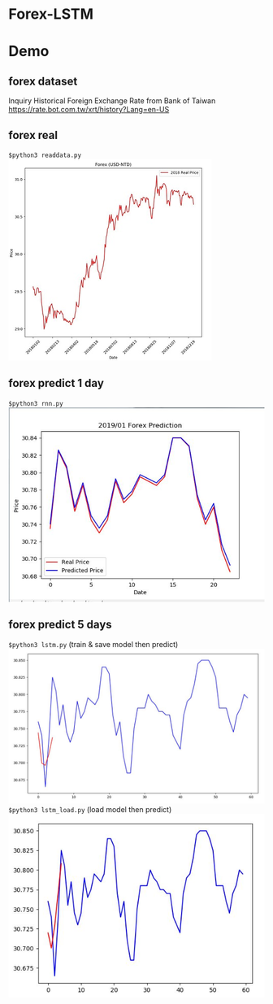 # Forex-LSTM

# Demo
## forex dataset
Inquiry Historical Foreign Exchange Rate from Bank of Taiwan <br />
https://rate.bot.com.tw/xrt/history?Lang=en-US <br />
## forex real
`$python3 readdata.py` <br />
![](./assets/2018_forex_real.jpg)

## forex predict 1 day
`$python3 rnn.py` <br />
![](./assets/201901_forex_predict.jpg)

## forex predict 5 days
`$python3 lstm.py` (train & save model then predict)<br />
![](./assets/2019_forex_predict_5days.jpg)
`$python3 lstm_load.py` (load model then predict)<br />
![](./assets/2019_forex_load_predict_5days.jpg)

